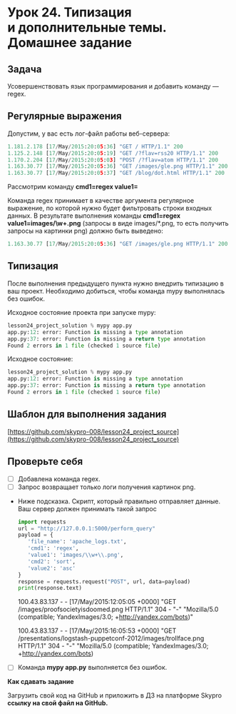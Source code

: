 # Урок 24. Типизация и дополнительные темы. Домашнее задание


## Задача

Усовершенствовать язык программирования и добавить команду — regex.

## Регулярные выражения

Допустим, у вас есть лог-файл работы веб-сервера:

```python
1.181.2.178 [17/May/2015:20:05:36] "GET / HTTP/1.1" 200
1.125.2.148 [17/May/2015:20:05:19] "GET /?flav=rss20 HTTP/1.1" 200
1.170.2.204 [17/May/2015:20:05:03] "POST /?flav=atom HTTP/1.1" 200
1.163.30.77 [17/May/2015:20:05:36] "GET /images/gle.png HTTP/1.1" 200
1.163.30.77 [17/May/2015:20:05:37] "GET /blog/dot.html HTTP/1.1" 200
```

Рассмотрим команду **cmd1=regex value1=<regex>**

Команда regex принимает в качестве аргумента регулярное выражение, по которой нужно будет фильтровать строки входных данных. В результате выполнения команды **cmd1=regex value1=images\/\w+\.png** (запросы в виде images/*.png, то есть получить запросы на картинки png) должно быть выведено:

```python
1.163.30.77 [17/May/2015:20:05:36] "GET /images/gle.png HTTP/1.1" 200
```

## Типизация

После выполнения предыдущего пункта нужно внедрить типизацию в ваш проект. Необходимо добиться, чтобы команда mypy выполнялась без ошибок.

Исходное состояние проекта при запуске mypy:

```python
lesson24_project_solution % mypy app.py
app.py:12: error: Function is missing a type annotation
app.py:37: error: Function is missing a return type annotation
Found 2 errors in 1 file (checked 1 source file)
```

Исходное состояние:

```python
lesson24_project_solution % mypy app.py
app.py:12: error: Function is missing a type annotation
app.py:37: error: Function is missing a return type annotation
Found 2 errors in 1 file (checked 1 source file)
```

## Шаблон для выполнения задания

[https://github.com/skypro-008/lesson24_project_source](https://github.com/skypro-008/lesson24_project_source)

## Проверьте себя

- [ ]  Добавлена команда regex.
- [ ]  Запрос возвращает только логи получения картинок png.
- Ниже подсказка. Скрипт, который правильно отправляет данные. Ваш сервер должен принимать такой запрос
    
    ```python
    import requests
    url = "http://127.0.0.1:5000/perform_query"
    payload = {
       'file_name': 'apache_logs.txt',
       'cmd1': 'regex',
       'value1': 'images/\\w+\\.png',
       'cmd2': 'sort',
       'value2': 'asc'
    }
    response = requests.request("POST", url, data=payload)
    print(response.text)
    ```
    
    100.43.83.137 - - [17/May/2015:12:05:05 +0000] "GET /images/proofsocietyisdoomed.png HTTP/1.1" 304 - "-" "Mozilla/5.0 (compatible; YandexImages/3.0; +http://yandex.com/bots)"
    
    100.43.83.137 - - [17/May/2015:16:05:53 +0000] "GET /presentations/logstash-puppetconf-2012/images/trollface.png HTTP/1.1" 304 - "-" "Mozilla/5.0 (compatible; YandexImages/3.0; +http://yandex.com/bots)
    
- [ ]  Команда **mypy app.py** выполняется без ошибок.

**Как сдавать задание**

Загрузить свой код на GitHub и приложить в ДЗ на платформе Skypro **ссылку на свой файл на GitHub.**